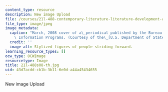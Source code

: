 ```yaml
---
content_type: resource
description: New image Upload
file: /courses/21l-488-contemporary-literature-literature-development-and-human-rights-spring-2008/43d7acddcb1b3b116e0da44a45434655_21l-488s08-th.jpg
file_type: image/jpeg
image_metadata:
  caption: "March, 2008 cover of a\_periodical published by the Bureau of International\
    \ Information Programs. (Courtesy of the\_[U.S. Department of State](http://www.america.gov/).)"
  credit: ''
  image-alt: Stylized figures of people striding forward.
learning_resource_types: []
ocw_type: OCWImage
resourcetype: Image
title: 21l-488s08-th.jpg
uid: 43d7acdd-cb1b-3b11-6e0d-a44a45434655
---
```

New image Upload

